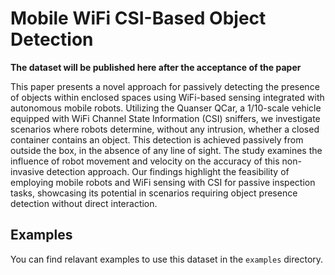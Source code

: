 # Mobile WiFi CSI-Based Object Detection


**The dataset will be published here after the acceptance of the paper**



This paper presents a novel approach for passively detecting the presence of objects within enclosed spaces using WiFi-based sensing integrated with autonomous mobile robots. Utilizing the Quanser QCar, a 1/10-scale vehicle equipped with WiFi Channel State Information (CSI) sniffers, we investigate scenarios where robots determine, without any intrusion, whether a closed container contains an object. This detection is achieved passively from outside the box,  in the absence of any line of sight. The study examines the influence of robot movement and velocity on the accuracy of this non-invasive detection approach. Our findings highlight the feasibility of employing mobile robots and WiFi sensing with CSI for passive inspection tasks, showcasing its potential in scenarios requiring object presence detection without direct interaction.


## Examples
You can find relavant examples to use this dataset in the `examples` directory.
